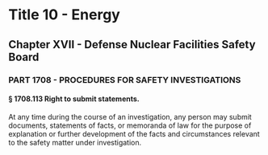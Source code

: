 
# Title 10 - Energy
## Chapter XVII - Defense Nuclear Facilities Safety Board
### PART 1708 - PROCEDURES FOR SAFETY INVESTIGATIONS
#### § 1708.113 Right to submit statements.

At any time during the course of an investigation, any person may submit documents, statements of facts, or memoranda of law for the purpose of explanation or further development of the facts and circumstances relevant to the safety matter under investigation.

